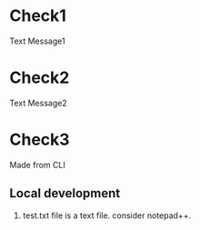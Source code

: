 # Check1
Text Message1

# Check2
Text Message2

# Check3
Made from CLI

## Local development
1. test.txt file is a text file. consider notepad++.